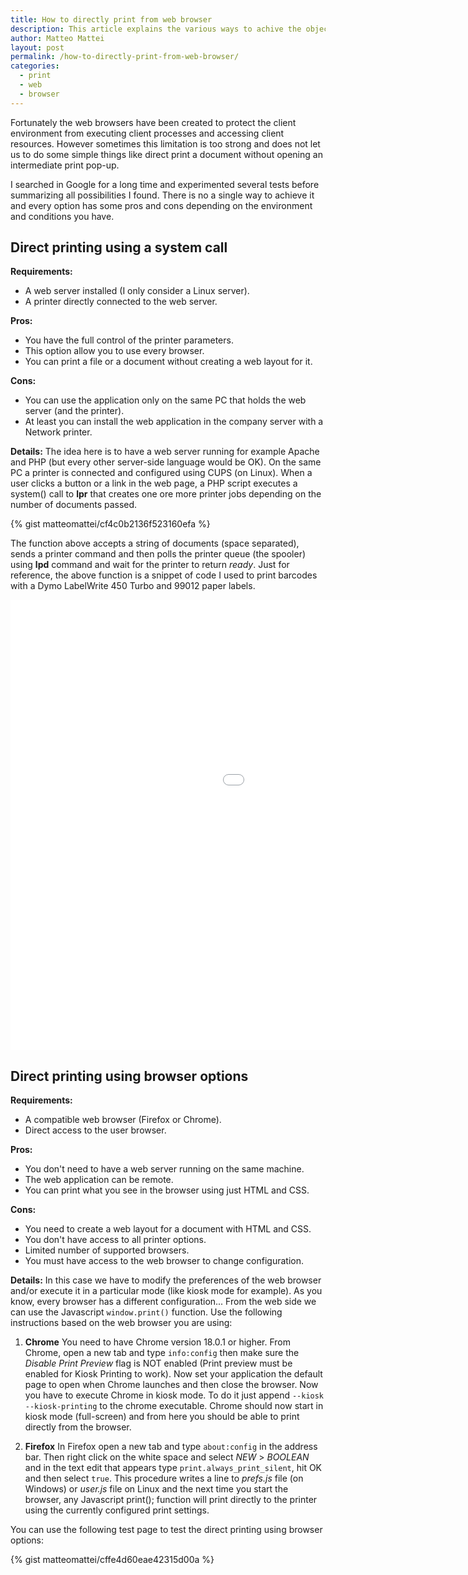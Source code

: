 ```yaml
---
title: How to directly print from web browser 
description: This article explains the various ways to achive the objective to print directly from a web browser.
author: Matteo Mattei
layout: post
permalink: /how-to-directly-print-from-web-browser/
categories:
  - print
  - web
  - browser
---
```


Fortunately the web browsers have been created to protect the client environment from executing client processes and accessing client resources. However sometimes this limitation is too strong and does not let us to do some simple things like direct print a document without opening an intermediate print pop-up.

I searched in Google for a long time and experimented several tests before summarizing all possibilities I found. There is no a single way to achieve it and every option has some pros and cons depending on the environment and conditions you have.

Direct printing using a system call
-----------------------------------

**Requirements:**

 - A web server installed (I only consider a Linux server).
 - A printer directly connected to the web server.

**Pros:**

 - You have the full control of the printer parameters.
 - This option allow you to use every browser.
 - You can print a file or a document without creating a web layout for it.
 
**Cons:**

 - You can use the application only on the same PC that holds the web server (and the printer).
 - At least you can install the web application in the company server with a Network printer.
 
**Details:**
The idea here is to have a web server running for example Apache and PHP (but every other server-side language would be OK). On the same PC a printer is connected and configured using CUPS (on Linux). When a user clicks a button or a link in the web page, a PHP script executes a system() call to **lpr** that creates one ore more printer jobs depending on the number of documents passed.

{% gist matteomattei/cf4c0b2136f523160efa %}

The function above accepts a string of documents (space separated), sends a printer command and then polls the printer queue (the spooler) using **lpd** command and wait for the printer to return *ready*. Just for reference, the above function is a snippet of code I used to print barcodes with a Dymo LabelWrite 450 Turbo and 99012 paper labels.

<div class="video-container">
<iframe width="1280" height="720" src="//www.youtube.com/embed/eFkj4FVTaow?rel=0" frameborder="0" allowfullscreen></iframe>
</div>


Direct printing using browser options
-------------------------------------

**Requirements:**

 - A compatible web browser (Firefox or Chrome).
 - Direct access to the user browser.

**Pros:**

 - You don't need to have a web server running on the same machine.
 - The web application can be remote.
 - You can print what you see in the browser using just HTML and CSS.

**Cons:**

 - You need to create a web layout for a document with HTML and CSS.
 - You don't have access to all printer options.
 - Limited number of supported browsers.
 - You must have access to the web browser to change configuration.
  
**Details:**
In this case we have to modify the preferences of the web browser and/or execute it in a particular mode (like kiosk mode for example). As you know, every browser has a different configuration... From the web side we can use the Javascript ```window.print()``` function. Use the following instructions based on the web browser you are using:

 1. **Chrome**
 You need to have Chrome version 18.0.1 or higher. From Chrome, open a new tab and type ```info:config``` then make sure the *Disable Print Preview* flag is NOT enabled (Print preview must be enabled for Kiosk Printing to work). Now set your application the default page to open when Chrome launches and then close the browser. Now you have to execute Chrome in kiosk mode. To do it just append ```--kiosk --kiosk-printing``` to the chrome executable. Chrome should now start in kiosk mode (full-screen) and from here you should be able to print directly from the browser.
 
 2. **Firefox**
 In Firefox open a new tab and type ```about:config``` in the address bar. Then right click on the white space and select *NEW* > *BOOLEAN* and in the text edit that appears type ```print.always_print_silent```, hit OK and then select ```true```. This procedure writes a line to *prefs.js* file (on Windows) or *user.js* file on Linux and the next time you start the browser, any Javascript print(); function will print directly to the printer using the currently configured print settings.

You can use the following test page to test the direct printing using browser options:

{% gist matteomattei/cffe4d60eae42315d00a %}

